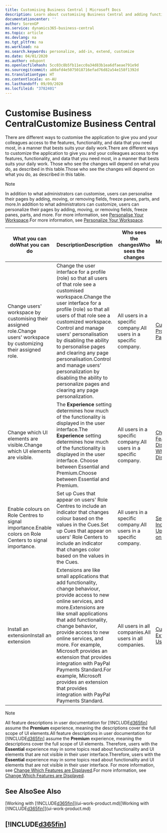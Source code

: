 ```yaml
---
title: Customising Business Central | Microsoft Docs
description: Learn about customising Business Central and adding functionality.
documentationcenter: ''
author: SorenGP
ms.service: dynamics365-business-central
ms.topic: article
ms.devlang: na
ms.tgt_pltfrm: na
ms.workload: na
ms.search.keywords: personalize, add-in, extend, customize
ms.date: 04/01/2020
ms.author: edupont
ms.openlocfilehash: 5cc03c8b5fb11ecc0a34d83b1ea6dfaeae791e9d
ms.sourcegitcommit: a80afd4e5075018716efad76d82a54e158f1392d
ms.translationtype: HT
ms.contentlocale: en-AU
ms.lasthandoff: 09/09/2020
ms.locfileid: "3782401"
---
```

# <a name="customize-business-central"></a><span data-ttu-id="5e339-103">Customise Business Central</span><span class="sxs-lookup"><span data-stu-id="5e339-103">Customize Business Central</span></span>
<span data-ttu-id="5e339-104">There are different ways to customise the application to give you and your colleagues access to the features, functionality, and data that you need most, in a manner that bests suits your daily work.</span><span class="sxs-lookup"><span data-stu-id="5e339-104">There are different ways to customize the application to give you and your colleagues access to the features, functionality, and data that you need most, in a manner that bests suits your daily work.</span></span> <span data-ttu-id="5e339-105">Those who see the changes will depend on what you do, as described in this table.</span><span class="sxs-lookup"><span data-stu-id="5e339-105">Those who see the changes will depend on what you do, as described in this table.</span></span>

> [!NOTE]
> <span data-ttu-id="5e339-106">In addition to what administrators can customise, users can personalise their pages by adding, moving, or removing fields, freeze panes, parts, and more.</span><span class="sxs-lookup"><span data-stu-id="5e339-106">In addition to what administrators can customize, users can personalize their pages by adding, moving, or removing fields, freeze panes, parts, and more.</span></span> <span data-ttu-id="5e339-107">For more information, see [Personalise Your Workspace](ui-personalization-user.md).</span><span class="sxs-lookup"><span data-stu-id="5e339-107">For more information, see [Personalize Your Workspace](ui-personalization-user.md).</span></span>

| <span data-ttu-id="5e339-108">What you can do</span><span class="sxs-lookup"><span data-stu-id="5e339-108">What you can do</span></span>    |  <span data-ttu-id="5e339-109">Description</span><span class="sxs-lookup"><span data-stu-id="5e339-109">Description</span></span>  |  <span data-ttu-id="5e339-110">Who sees the changes</span><span class="sxs-lookup"><span data-stu-id="5e339-110">Who sees the changes</span></span>  |  <span data-ttu-id="5e339-111">More information</span><span class="sxs-lookup"><span data-stu-id="5e339-111">More information</span></span>  |
|-----|---------------|---------|-------|
|<span data-ttu-id="5e339-112">Change users' workspace by customising their assigned role.</span><span class="sxs-lookup"><span data-stu-id="5e339-112">Change users' workspace by customizing their assigned role.</span></span>|<span data-ttu-id="5e339-113">Change the user interface for a profile (role) so that all users of that role see a customised workspace.</span><span class="sxs-lookup"><span data-stu-id="5e339-113">Change the user interface for a profile (role) so that all users of that role see a customized workspace.</span></span> <span data-ttu-id="5e339-114">Control and manage users' personalisation by disabling the ability to personalise pages and clearing any page personalisation.</span><span class="sxs-lookup"><span data-stu-id="5e339-114">Control and manage users' personalization by disabling the ability to personalize pages and clearing any page personalization.</span></span>|<span data-ttu-id="5e339-115">All users in a specific company.</span><span class="sxs-lookup"><span data-stu-id="5e339-115">All users in a specific company.</span></span>|[<span data-ttu-id="5e339-116">Customise Pages for Profiles</span><span class="sxs-lookup"><span data-stu-id="5e339-116">Customize Pages for Profiles</span></span>](ui-personalization-manage.md)|
|<span data-ttu-id="5e339-117">Change which UI elements are visible.</span><span class="sxs-lookup"><span data-stu-id="5e339-117">Change which UI elements are visible.</span></span>|<span data-ttu-id="5e339-118">The **Experience** setting determines how much of the functionality is displayed in the user interface.</span><span class="sxs-lookup"><span data-stu-id="5e339-118">The **Experience** setting determines how much of the functionality is displayed in the user interface.</span></span> <span data-ttu-id="5e339-119">Choose between Essential and Premium.</span><span class="sxs-lookup"><span data-stu-id="5e339-119">Choose between Essential and Premium.</span></span>|<span data-ttu-id="5e339-120">All users in a specific company.</span><span class="sxs-lookup"><span data-stu-id="5e339-120">All users in a specific company.</span></span>|[<span data-ttu-id="5e339-121">Change Which Features are Displayed</span><span class="sxs-lookup"><span data-stu-id="5e339-121">Change Which Features are Displayed</span></span>](ui-experiences.md)|
|<span data-ttu-id="5e339-122">Enable colours on Role Centres to signal importance.</span><span class="sxs-lookup"><span data-stu-id="5e339-122">Enable colors on Role Centers to signal importance.</span></span>|<span data-ttu-id="5e339-123">Set up Cues that appear on users' Role Centres to include an indicator that changes colour based on the values in the Cues.</span><span class="sxs-lookup"><span data-stu-id="5e339-123">Set up Cues that appear on users' Role Centers to include an indicator that changes color based on the values in the Cues.</span></span>|<span data-ttu-id="5e339-124">All users in a specific company.</span><span class="sxs-lookup"><span data-stu-id="5e339-124">All users in a specific company.</span></span>|[<span data-ttu-id="5e339-125">Set Up a Coloured Indicator on Cues</span><span class="sxs-lookup"><span data-stu-id="5e339-125">Set Up a Colored Indicator on Cues</span></span>](admin-how-set-up-colored-indicator-on-cues.md)|
|<span data-ttu-id="5e339-126">Install an extension</span><span class="sxs-lookup"><span data-stu-id="5e339-126">Install an extension</span></span>|<span data-ttu-id="5e339-127">Extensions are like small applications that add functionality, change behaviour, provide access to new online services, and more.</span><span class="sxs-lookup"><span data-stu-id="5e339-127">Extensions are like small applications that add functionality, change behavior, provide access to new online services, and more.</span></span> <span data-ttu-id="5e339-128">For example, Microsoft provides an extension that provides integration with PayPal Payments Standard.</span><span class="sxs-lookup"><span data-stu-id="5e339-128">For example, Microsoft provides an extension that provides integration with PayPal Payments Standard.</span></span>|<span data-ttu-id="5e339-129">All users in all companies.</span><span class="sxs-lookup"><span data-stu-id="5e339-129">All users in all companies.</span></span>|[<span data-ttu-id="5e339-130">Customising Using Extensions</span><span class="sxs-lookup"><span data-stu-id="5e339-130">Customizing Using Extensions</span></span>](ui-extensions.md)|
> [!NOTE]
> <span data-ttu-id="5e339-131">All feature descriptions in user documentation for [!INCLUDE[d365fin](includes/d365fin_md.md)] assume the **Premium** experience, meaning the descriptions cover the full scope of UI elements.</span><span class="sxs-lookup"><span data-stu-id="5e339-131">All feature descriptions in user documentation for [!INCLUDE[d365fin](includes/d365fin_md.md)] assume the **Premium** experience, meaning the descriptions cover the full scope of UI elements.</span></span> <span data-ttu-id="5e339-132">Therefore, users with the **Essential** experience may in some topics read about functionality and UI elements that are not visible in their user interface.</span><span class="sxs-lookup"><span data-stu-id="5e339-132">Therefore, users with the **Essential** experience may in some topics read about functionality and UI elements that are not visible in their user interface.</span></span> <span data-ttu-id="5e339-133">For more information, see [Change Which Features are Displayed](ui-experiences.md).</span><span class="sxs-lookup"><span data-stu-id="5e339-133">For more information, see [Change Which Features are Displayed](ui-experiences.md).</span></span>

## <a name="see-also"></a><span data-ttu-id="5e339-134">See Also</span><span class="sxs-lookup"><span data-stu-id="5e339-134">See Also</span></span>
<span data-ttu-id="5e339-135">[Working with [!INCLUDE[d365fin](includes/d365fin_md.md)]](ui-work-product.md)</span><span class="sxs-lookup"><span data-stu-id="5e339-135">[Working with [!INCLUDE[d365fin](includes/d365fin_md.md)]](ui-work-product.md)</span></span>  

## [!INCLUDE[d365fin](includes/free_trial_md.md)]  
